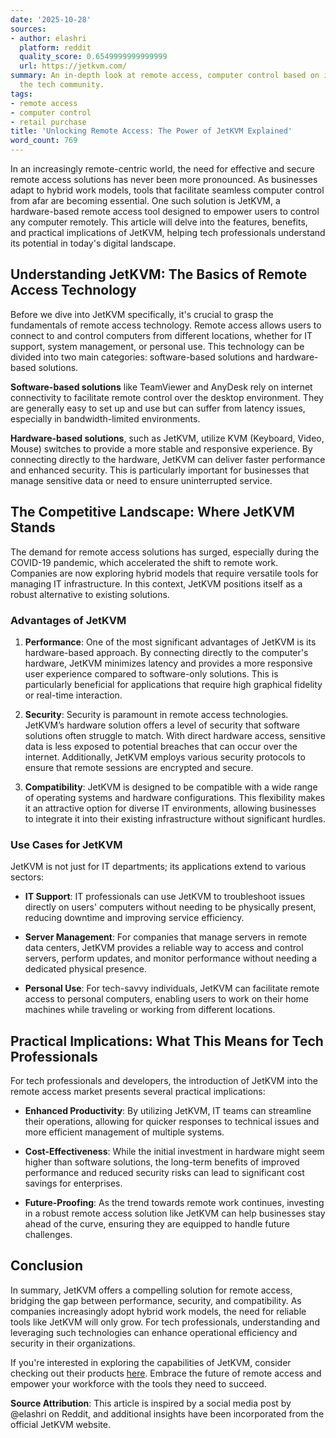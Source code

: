 ```yaml
---
date: '2025-10-28'
sources:
- author: elashri
  platform: reddit
  quality_score: 0.6549999999999999
  url: https://jetkvm.com/
summary: An in-depth look at remote access, computer control based on insights from
  the tech community.
tags:
- remote access
- computer control
- retail purchase
title: 'Unlocking Remote Access: The Power of JetKVM Explained'
word_count: 769
---
```


In an increasingly remote-centric world, the need for effective and secure remote access solutions has never been more pronounced. As businesses adapt to hybrid work models, tools that facilitate seamless computer control from afar are becoming essential. One such solution is JetKVM, a hardware-based remote access tool designed to empower users to control any computer remotely. This article will delve into the features, benefits, and practical implications of JetKVM, helping tech professionals understand its potential in today's digital landscape.

## Understanding JetKVM: The Basics of Remote Access Technology

Before we dive into JetKVM specifically, it's crucial to grasp the fundamentals of remote access technology. Remote access allows users to connect to and control computers from different locations, whether for IT support, system management, or personal use. This technology can be divided into two main categories: software-based solutions and hardware-based solutions.

**Software-based solutions** like TeamViewer and AnyDesk rely on internet connectivity to facilitate remote control over the desktop environment. They are generally easy to set up and use but can suffer from latency issues, especially in bandwidth-limited environments. 

**Hardware-based solutions**, such as JetKVM, utilize KVM (Keyboard, Video, Mouse) switches to provide a more stable and responsive experience. By connecting directly to the hardware, JetKVM can deliver faster performance and enhanced security. This is particularly important for businesses that manage sensitive data or need to ensure uninterrupted service.

## The Competitive Landscape: Where JetKVM Stands

The demand for remote access solutions has surged, especially during the COVID-19 pandemic, which accelerated the shift to remote work. Companies are now exploring hybrid models that require versatile tools for managing IT infrastructure. In this context, JetKVM positions itself as a robust alternative to existing solutions.

### Advantages of JetKVM

1. **Performance**: One of the most significant advantages of JetKVM is its hardware-based approach. By connecting directly to the computer's hardware, JetKVM minimizes latency and provides a more responsive user experience compared to software-only solutions. This is particularly beneficial for applications that require high graphical fidelity or real-time interaction.

2. **Security**: Security is paramount in remote access technologies. JetKVM’s hardware solution offers a level of security that software solutions often struggle to match. With direct hardware access, sensitive data is less exposed to potential breaches that can occur over the internet. Additionally, JetKVM employs various security protocols to ensure that remote sessions are encrypted and secure.

3. **Compatibility**: JetKVM is designed to be compatible with a wide range of operating systems and hardware configurations. This flexibility makes it an attractive option for diverse IT environments, allowing businesses to integrate it into their existing infrastructure without significant hurdles.

### Use Cases for JetKVM

JetKVM is not just for IT departments; its applications extend to various sectors:

- **IT Support**: IT professionals can use JetKVM to troubleshoot issues directly on users' computers without needing to be physically present, reducing downtime and improving service efficiency.
  
- **Server Management**: For companies that manage servers in remote data centers, JetKVM provides a reliable way to access and control servers, perform updates, and monitor performance without needing a dedicated physical presence.

- **Personal Use**: For tech-savvy individuals, JetKVM can facilitate remote access to personal computers, enabling users to work on their home machines while traveling or working from different locations.

## Practical Implications: What This Means for Tech Professionals

For tech professionals and developers, the introduction of JetKVM into the remote access market presents several practical implications:

- **Enhanced Productivity**: By utilizing JetKVM, IT teams can streamline their operations, allowing for quicker responses to technical issues and more efficient management of multiple systems.

- **Cost-Effectiveness**: While the initial investment in hardware might seem higher than software solutions, the long-term benefits of improved performance and reduced security risks can lead to significant cost savings for enterprises.

- **Future-Proofing**: As the trend towards remote work continues, investing in a robust remote access solution like JetKVM can help businesses stay ahead of the curve, ensuring they are equipped to handle future challenges.

## Conclusion

In summary, JetKVM offers a compelling solution for remote access, bridging the gap between performance, security, and compatibility. As companies increasingly adopt hybrid work models, the need for reliable tools like JetKVM will only grow. For tech professionals, understanding and leveraging such technologies can enhance operational efficiency and security in their organizations.

If you're interested in exploring the capabilities of JetKVM, consider checking out their products [here](https://jetkvm.com/products). Embrace the future of remote access and empower your workforce with the tools they need to succeed.

**Source Attribution**: This article is inspired by a social media post by @elashri on Reddit, and additional insights have been incorporated from the official JetKVM website.